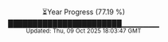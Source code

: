 <p align="center">
⏳Year Progress (77.19 %)<br>
███████████████████████▁▁▁▁▁▁▁ <br>
<sub>Updated: Thu, 09 Oct 2025 18:03:47 GMT</sub>
</p>

